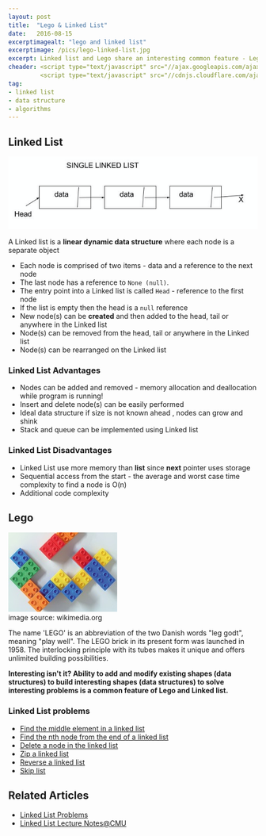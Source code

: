 ```yaml
---
layout: post
title:  "Lego & Linked List"
date:   2016-08-15
excerptimagealt: "lego and linked list"  
excerptimage: /pics/lego-linked-list.jpg  
excerpt: Linked list and Lego share an interesting common feature - Lego blocks and Linked list can be rearranged to build interesting shapes to solve interesting problems. Let's deep dive!  
cheader: <script type="text/javascript" src="//ajax.googleapis.com/ajax/libs/jquery/1.9.1/jquery.min.js"></script>
         <script type="text/javascript" src="//cdnjs.cloudflare.com/ajax/libs/gist-embed/2.0/gist-embed.min.js"></script> 
tag:
- linked list
- data structure
- algorithms
---
```


## Linked List

![legos and linked list](/pics/linked-list.png)

A Linked list is a **linear dynamic data structure** where each node is a separate object  

  *  Each node is comprised of two items - data and a reference to the next node   
  *  The last node has a reference to `None (null)`.   
  *  The entry point into a Linked list is called `Head` - reference to the first node    
  *  If the list is empty then the head is a `null` reference    
  *  New node(s) can be **created** and then added to the head, tail or anywhere in the Linked list  
  *  Node(s) can be removed from the head, tail or anywhere in the Linked list  
  *  Node(s) can be rearranged on the Linked list  

### Linked List Advantages

  * Nodes can be added and removed - memory allocation and deallocation while program is running!
  * Insert and delete node(s) can be easily performed
  * Ideal data structure if size is not known ahead , nodes can grow and shink
  * Stack and queue can be implemented using Linked list


### Linked List Disadvantages

 * Linked List use more memory than **list** since **next** pointer uses storage
 * Sequential access from the start - the average and worst case time complexity to find a node is O(n)  
 * Additional code complexity

## Lego

![legos and linked list](/pics/lego-linked-list.jpg)   
image source: wikimedia.org

The name 'LEGO' is an abbreviation of the two Danish words "leg godt", meaning "play well". The LEGO brick in its present form was launched in 1958. The interlocking principle with its tubes makes it unique and offers unlimited building possibilities. 


**Interesting isn't it? Ability to add and modify existing shapes (data structures) to build interesting shapes (data structures) to solve interesting problems is a common feature of Lego and Linked list.**

### Linked List problems

* [Find the middle element in a linked list](https://github.com/harishvc/challenges/blob/master/linked-list-middle-element.py)  
* [Find the nth node from the end of a linked list](https://github.com/harishvc/challenges/blob/master/find-nth-node-from-the-end-in-a-single-linked-list.py)
* [Delete a node in the linked list](https://github.com/harishvc/challenges/blob/master/linked-list-delete-node.py)  
* [Zip a linked list](https://github.com/harishvc/challenges/blob/master/linked-list-zip.py)
* [Reverse a linked list](https://github.com/harishvc/challenges/blob/master/linked-list-reverse.py)  
* [Skip list](https://kunigami.blog/2012/09/25/skip-lists-in-python/)    

## Related Articles  
* [Linked List Problems](https://github.com/harishvc/challenges#linked-lists)
* [Linked List Lecture Notes@CMU](https://www.cs.cmu.edu/~adamchik/15-121/lectures/Linked%20Lists/linked%20lists.html)
